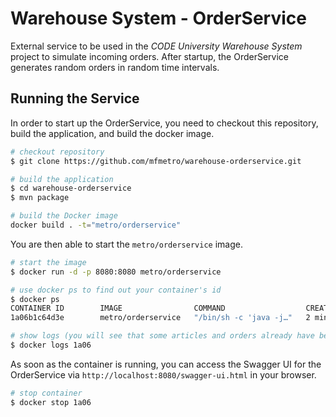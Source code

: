 # Warehouse System - OrderService
External service to be used in the _CODE University Warehouse System_ project to simulate incoming orders. After startup, the OrderService generates random orders in random time intervals.

## Running the Service
In order to start up the OrderService, you need to checkout this repository, build the application, and build the docker image.

```bash
# checkout repository
$ git clone https://github.com/mfmetro/warehouse-orderservice.git

# build the application
$ cd warehouse-orderservice
$ mvn package

# build the Docker image
docker build . -t="metro/orderservice"
```

You are then able to start the `metro/orderservice` image.

```bash
# start the image
$ docker run -d -p 8080:8080 metro/orderservice

# use docker ps to find out your container's id
$ docker ps
CONTAINER ID        IMAGE                COMMAND                  CREATED             STATUS              PORTS                     NAMES
1a06b1c64d3e        metro/orderservice   "/bin/sh -c 'java -j…"   2 minutes ago       Up 2 minutes        0.0.0.0:8080->8080/tcp   eager_davinci

# show logs (you will see that some articles and orders already have been created)
$ docker logs 1a06
```

As soon as the container is running, you can access the Swagger UI for the OrderService via `http://localhost:8080/swagger-ui.html` in your browser.

```bash
# stop container
$ docker stop 1a06
```
